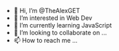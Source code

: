 - 👋 Hi, I’m @TheAlexGET
- 👀 I’m interested in Web Dev
- 🌱 I’m currently learning JavaScript
- 💞️ I’m looking to collaborate on ...
- 📫 How to reach me ...

<!---
TheAlexGET/TheAlexGET is a ✨ special ✨ repository because its `README.md` (this file) appears on your GitHub profile.
You can click the Preview link to take a look at your changes.
--->
